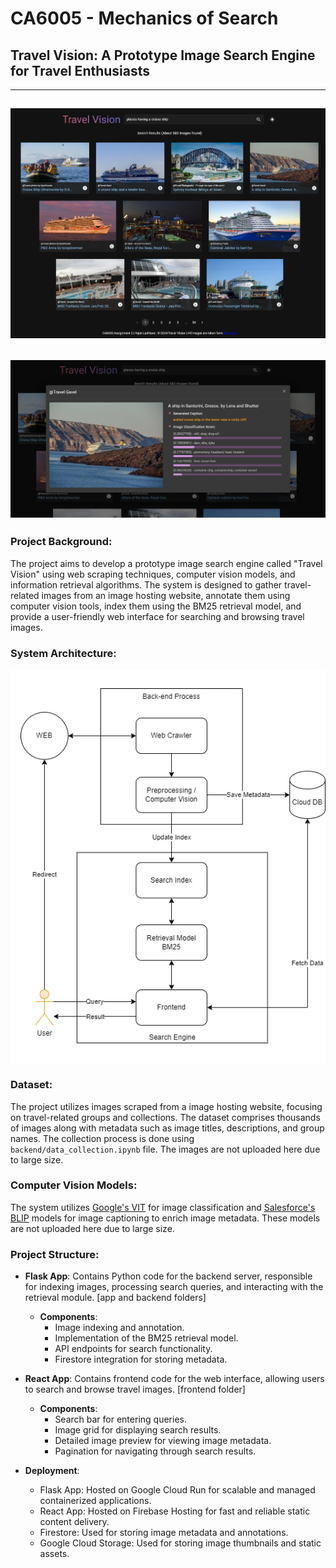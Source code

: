 # CA6005 - Mechanics of Search
## Travel Vision: A Prototype Image Search Engine for Travel Enthusiasts

---

![Main screen](./screenshots/web-app.jpeg)
---
![Image with preview](./screenshots/web-app-preview.jpeg)
---

### Project Background:
The project aims to develop a prototype image search engine called "Travel Vision" using web scraping techniques, computer vision models, and information retrieval algorithms. The system is designed to gather travel-related images from an image hosting website, annotate them using computer vision tools, index them using the BM25 retrieval model, and provide a user-friendly web interface for searching and browsing travel images.

### System Architecture:
<div style='background: white; padding: 16px 0 16px 16px'>

![System Architecture](./screenshots/system-arch.png)

</div>

### Dataset:
The project utilizes images scraped from a image hosting website, focusing on travel-related groups and collections. The dataset comprises thousands of images along with metadata such as image titles, descriptions, and group names. The collection process is done using `backend/data_collection.ipynb` file. The images are not uploaded here due to large size.

### Computer Vision Models:
The system utilizes [Google's VIT](https://huggingface.co/google/vit-base-patch16-224) for image classification and [Salesforce's BLIP](https://huggingface.co/Salesforce/blip-image-captioning-large) models for image captioning to enrich image metadata. These models are not uploaded here due to large size.

### Project Structure:
- **Flask App**: Contains Python code for the backend server, responsible for indexing images, processing search queries, and interacting with the retrieval module. [app and backend folders]
  - **Components**:
    - Image indexing and annotation.
    - Implementation of the BM25 retrieval model.
    - API endpoints for search functionality.
    - Firestore integration for storing metadata.

- **React App**: Contains frontend code for the web interface, allowing users to search and browse travel images. [frontend folder]
  - **Components**:
    - Search bar for entering queries.
    - Image grid for displaying search results.
    - Detailed image preview for viewing image metadata.
    - Pagination for navigating through search results.

- **Deployment**:
  - Flask App: Hosted on Google Cloud Run for scalable and managed containerized applications.
  - React App: Hosted on Firebase Hosting for fast and reliable static content delivery.
  - Firestore: Used for storing image metadata and annotations.
  - Google Cloud Storage: Used for storing image thumbnails and static assets.